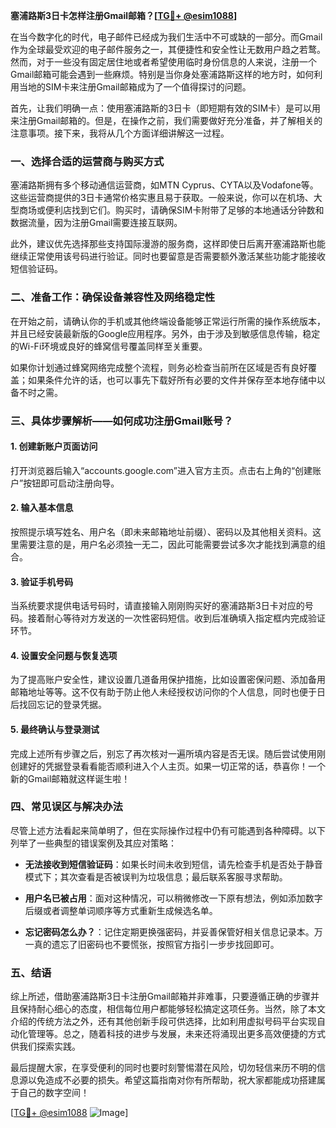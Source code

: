 **塞浦路斯3日卡怎样注册Gmail邮箱？[[TG💪+ @esim1088](https://t.me/s/esim1088)]**

在当今数字化的时代，电子邮件已经成为我们生活中不可或缺的一部分。而Gmail作为全球最受欢迎的电子邮件服务之一，其便捷性和安全性让无数用户趋之若鹜。然而，对于一些没有固定居住地或者希望使用临时身份信息的人来说，注册一个Gmail邮箱可能会遇到一些麻烦。特别是当你身处塞浦路斯这样的地方时，如何利用当地的SIM卡来注册Gmail邮箱成为了一个值得探讨的问题。

首先，让我们明确一点：使用塞浦路斯的3日卡（即短期有效的SIM卡）是可以用来注册Gmail邮箱的。但是，在操作之前，我们需要做好充分准备，并了解相关的注意事项。接下来，我将从几个方面详细讲解这一过程。

### 一、选择合适的运营商与购买方式

塞浦路斯拥有多个移动通信运营商，如MTN Cyprus、CYTA以及Vodafone等。这些运营商提供的3日卡通常价格实惠且易于获取。一般来说，你可以在机场、大型商场或便利店找到它们。购买时，请确保SIM卡附带了足够的本地通话分钟数和数据流量，因为注册Gmail需要连接互联网。

此外，建议优先选择那些支持国际漫游的服务商，这样即使日后离开塞浦路斯也能继续正常使用该号码进行验证。同时也要留意是否需要额外激活某些功能才能接收短信验证码。

### 二、准备工作：确保设备兼容性及网络稳定性

在开始之前，请确认你的手机或其他终端设备能够正常运行所需的操作系统版本，并且已经安装最新版的Google应用程序。另外，由于涉及到敏感信息传输，稳定的Wi-Fi环境或良好的蜂窝信号覆盖同样至关重要。

如果你计划通过蜂窝网络完成整个流程，则务必检查当前所在区域是否有良好覆盖；如果条件允许的话，也可以事先下载好所有必要的文件并保存至本地存储中以备不时之需。

### 三、具体步骤解析——如何成功注册Gmail账号？

#### 1. 创建新账户页面访问
打开浏览器后输入“accounts.google.com”进入官方主页。点击右上角的“创建账户”按钮即可启动注册向导。

#### 2. 输入基本信息
按照提示填写姓名、用户名（即未来邮箱地址前缀）、密码以及其他相关资料。这里需要注意的是，用户名必须独一无二，因此可能需要尝试多次才能找到满意的组合。

#### 3. 验证手机号码
当系统要求提供电话号码时，请直接输入刚刚购买好的塞浦路斯3日卡对应的号码。接着耐心等待对方发送的一次性密码短信。收到后准确填入指定框内完成验证环节。

#### 4. 设置安全问题与恢复选项
为了提高账户安全性，建议设置几道备用保护措施，比如设置密保问题、添加备用邮箱地址等等。这不仅有助于防止他人未经授权访问你的个人信息，同时也便于日后找回忘记的登录凭据。

#### 5. 最终确认与登录测试
完成上述所有步骤之后，别忘了再次核对一遍所填内容是否无误。随后尝试使用刚创建好的凭据登录看看能否顺利进入个人主页。如果一切正常的话，恭喜你！一个新的Gmail邮箱就这样诞生啦！

### 四、常见误区与解决办法

尽管上述方法看起来简单明了，但在实际操作过程中仍有可能遇到各种障碍。以下列举了一些典型的错误案例及其应对策略：

- **无法接收到短信验证码**：如果长时间未收到短信，请先检查手机是否处于静音模式下；其次查看是否被误判为垃圾信息；最后联系客服寻求帮助。
  
- **用户名已被占用**：面对这种情况，可以稍微修改一下原有想法，例如添加数字后缀或者调整单词顺序等方式重新生成候选名单。

- **忘记密码怎么办？**：记住定期更换强密码，并妥善保管好相关信息记录本。万一真的遗忘了旧密码也不要慌张，按照官方指引一步步找回即可。

### 五、结语

综上所述，借助塞浦路斯3日卡注册Gmail邮箱并非难事，只要遵循正确的步骤并且保持耐心细心的态度，相信每位用户都能够轻松搞定这项任务。当然，除了本文介绍的传统方法之外，还有其他创新手段可供选择，比如利用虚拟号码平台实现自动化管理等。总之，随着科技的进步与发展，未来还将涌现出更多高效便捷的方式供我们探索实践。

最后提醒大家，在享受便利的同时也要时刻警惕潜在风险，切勿轻信来历不明的信息源以免造成不必要的损失。希望这篇指南对你有所帮助，祝大家都能成功搭建属于自己的数字空间！

[[TG💪+ @esim1088](https://t.me/s/esim1088) ![Image](https://i.postimg.cc/4NQfJmqS/Snipaste-2025-05-13-00-14-12.png)]